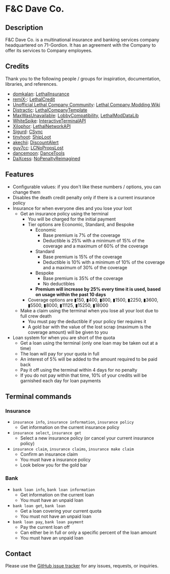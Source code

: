 # F&C Dave Co.

## Description

F&C Dave Co. is a multinational insurance and banking services company headquartered on 71-Gordion.
It has an agreement with the Company to offer its services to Company employees.

## Credits

Thank you to the following people / groups for inspiration, documentation, libraries, and references.

- [domkalan](https://github.com/domkalan): [LethalInsurance](https://github.com/domkalan/LethalInsurance)
- [remiX-](https://github.com/remiX-): [LethalCredit](https://github.com/remiX-/LethalCredit)
- [Unofficial Lethal Company Community](https://github.com/LethalCompanyCommunity): [Lethal Company Modding Wiki](https://lethal.wiki/)
- [Distractic](https://github.com/Distractic): [LethalCompanyTemplate](https://github.com/Distractic/LethalCompanyTemplate)
- [MaxWasUnavailable](https://github.com/MaxWasUnavailable): [LobbyCompatibility](https://github.com/MaxWasUnavailable/LobbyCompatibility), [LethalModDataLib](https://github.com/MaxWasUnavailable/LethalModDataLib)
- [WhiteSpike](https://github.com/WhiteSpike): [InteractiveTerminalAPI](https://github.com/WhiteSpike/InteractiveTerminalAPI)
- [Xilophor](https://github.com/Xilophor): [LethalNetworkAPI](https://github.com/Xilophor/LethalNetworkAPI)
- [Sigurd](https://github.com/lc-sigurd): [CSync](https://github.com/lc-sigurd/CSync)
- [tinyhoot](https://github.com/tinyhoot): [ShipLoot](https://github.com/tinyhoot/ShipLoot)
- [akechii](https://thunderstore.io/c/lethal-company/p/akechii/): [DiscountAlert](https://thunderstore.io/c/lethal-company/p/akechii/DiscountAlert/)
- [guy7cc](https://github.com/guy7cc): [LCNoPropsLost](https://github.com/guy7cc/LCNoPropsLost)
- [dancemoon](https://github.com/quackest): [DanceTools](https://github.com/quackest/dancetools)
- [DaXcess](https://thunderstore.io/c/lethal-company/p/DaXcess/): [NoPenaltyReimagined](https://thunderstore.io/c/lethal-company/p/DaXcess/NoPenaltyReimagined/)

## Features

- Configurable values: if you don't like these numbers / options, you can change them
- Disables the death credit penalty only if there is a current insurance policy
- Insurance for when everyone dies and you lose your loot
	- Get an insurance policy using the terminal
		- You will be charged for the initial payment
		- Tier options are Economic, Standard, and Bespoke
			- Economic
				- Base premium is 7% of the coverage
				- Deductible is 25% with a minimum of 15% of the coverage and a maximum of 60% of the coverage
			- Standard
				- Base premium is 15% of the coverage
				- Deductible is 10% with a minimum of 10% of the coverage and a maximum of 30% of the coverage
			- Bespoke
				- Base premium is 35% of the coverage
				- No deductibles
			- **Premium will increase by 25% every time it is used, based on usage within the past 10 days**
		- Coverage options are ▮150, ▮400, ▮800, ▮1500, ▮2250, ▮3600, ▮5500, ▮8000, ▮11125, ▮15250, ▮18000
	- Make a claim using the terminal when you lose all your loot due to full crew death
		- You must pay the deductible if your policy tier requires it
		- A gold bar with the value of the lost scrap (maximum is the coverage amount) will be given to you
- Loan system for when you are short of the quota
	- Get a loan using the terminal (only one loan may be taken out at a time)
	- The loan will pay for your quota in full
	- An interest of 5% will be added to the amount required to be paid back
	- Pay it off using the terminal within 4 days for no penalty
	- If you do not pay within that time, 10% of your credits will be garnished each day for loan payments

## Terminal commands

### Insurance

- `insurance info`, `insurance information`, `insurance policy`
	- Get information on the current insurance policy
- `insurance select`, `insurance get`
	- Select a new insurance policy (or cancel your current insurance policy)
- `insurance claim`, `insurance claims`, `insurance make claim`
	- Confirm an insurance claim
	- You must have a insurance policy
	- Look below you for the gold bar

### Bank

- `bank loan info`, `bank loan information`
	- Get information on the current loan
	- You must have an unpaid loan
- `bank loan get`, `bank loan`
	- Get a loan covering your current quota
	- You must not have an unpaid loan
- `bank loan pay`, `bank loan payment`
	- Pay the current loan off
	- Can either be in full or only a specific percent of the loan amount
	- You must have an unpaid loan

## Contact

Please use the [GitHub issue tracker](https://github.com/tesinormed/FAndCDaveCo) for any issues, requests, or inquiries.
